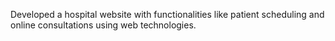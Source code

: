 Developed a hospital website with functionalities like patient scheduling and online consultations using web technologies.
